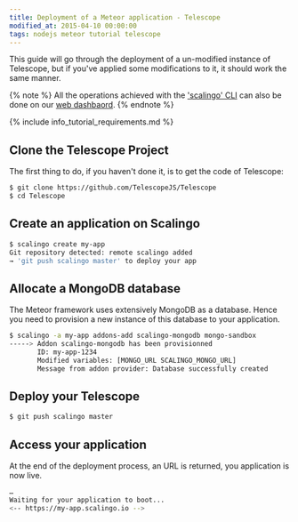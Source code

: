 ```yaml
---
title: Deployment of a Meteor application - Telescope
modified_at: 2015-04-10 00:00:00
tags: nodejs meteor tutorial telescope
---
```


This guide will go through the deployment of a un-modified instance of Telescope,
but if you've applied some modifications to it, it should work the same manner.

{% note %}
  All the operations achieved with the <a href="http://cli.scalingo.com">'scalingo' CLI</a> can also be done on our <a href="https://my.scalingo.com">web dashbaord</a>.
{% endnote %}

{% include info_tutorial_requirements.md %}

## Clone the Telescope Project

The first thing to do, if you haven't done it, is to get the code of Telescope:

```bash
$ git clone https://github.com/TelescopeJS/Telescope
$ cd Telescope
```

## Create an application on Scalingo

```bash
$ scalingo create my-app
Git repository detected: remote scalingo added
→ 'git push scalingo master' to deploy your app
```

## Allocate a MongoDB database

The Meteor framework uses extensively MongoDB as a database. Hence you need to
provision a new instance of this database to your application.

```bash
$ scalingo -a my-app addons-add scalingo-mongodb mongo-sandbox
-----> Addon scalingo-mongodb has been provisionned
       ID: my-app-1234
       Modified variables: [MONGO_URL SCALINGO_MONGO_URL]
       Message from addon provider: Database successfully created
```

## Deploy your Telescope

```bash
$ git push scalingo master
```

## Access your application

At the end of the deployment process, an URL is returned, you application is now live.

```bash
…
Waiting for your application to boot...
<-- https://my-app.scalingo.io -->
```
